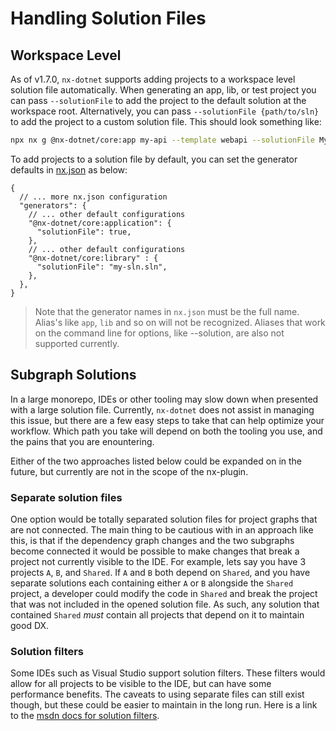 # Handling Solution Files

## Workspace Level

As of v1.7.0, `nx-dotnet` supports adding projects to a workspace level solution file automatically. When generating an app, lib, or test project you can pass `--solutionFile` to add the project to the default solution at the workspace root. Alternatively, you can pass `--solutionFile {path/to/sln}` to add the project to a custom solution file. This should look something like:

```bash
npx nx g @nx-dotnet/core:app my-api --template webapi --solutionFile MyCompany.sln
```

To add projects to a solution file by default, you can set the generator defaults in [nx.json](https://nx.dev/l/a/core-concepts/configuration#nxjson) as below:

```json5
{
  // ... more nx.json configuration
  "generators": {
    // ... other default configurations
    "@nx-dotnet/core:application": {
      "solutionFile": true,
    },
    // ... other default configurations
    "@nx-dotnet/core:library" : {
      "solutionFile": "my-sln.sln",
    },
  },
}
```

> Note that the generator names in `nx.json` must be the full name. Alias's like `app`, `lib` and so on will not be recognized. Aliases that work on the command line for options, like --solution, are also not supported currently.

## Subgraph Solutions

In a large monorepo, IDEs or other tooling may slow down when presented with a large solution file. Currently, `nx-dotnet` does not assist in managing this issue, but there are a few easy steps to take that can help optimize your workflow. Which path you take will depend on both the tooling you use, and the pains that you are enountering.

Either of the two approaches listed below could be expanded on in the future, but currently are not in the scope of the nx-plugin.

### Separate solution files

One option would be totally separated solution files for project graphs that are not connected. The main thing to be cautious with in an approach like this, is that if the dependency graph changes and the two subgraphs become connected it would be possible to make changes that break a project not currently visible to the IDE. For example, lets say you have 3 projects `A`, `B`, and `Shared`. If `A` and `B` both depend on `Shared`, and you have separate solutions each containing either `A` or `B` alongside the `Shared` project, a developer could modify the code in `Shared` and break the project that was not included in the opened solution file. As such, any solution that contained `Shared` _must_ contain all projects that depend on it to maintain good DX.

### Solution filters

Some IDEs such as Visual Studio support solution filters. These filters would allow for all projects to be visible to the IDE, but can have some performance benefits. The caveats to using separate files can still exist though, but these could be easier to maintain in the long run. Here is a link to the [msdn docs for solution filters](https://docs.microsoft.com/en-us/visualstudio/ide/filtered-solutions?view=vs-2022).
